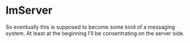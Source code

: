 ImServer
========

So eventually this is supposed to become some kind of a messaging system. At least at the beginning I'll be consentrating on the server side.
